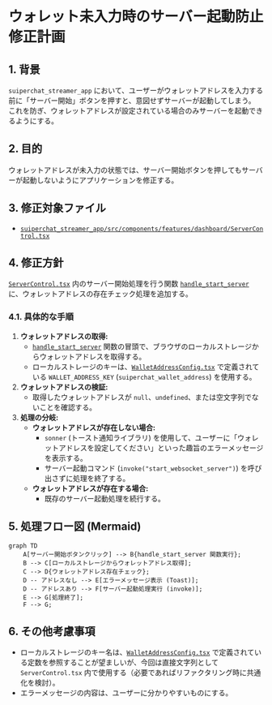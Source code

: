 # ウォレット未入力時のサーバー起動防止修正計画

## 1. 背景

`suiperchat_streamer_app` において、ユーザーがウォレットアドレスを入力する前に「サーバー開始」ボタンを押すと、意図せずサーバーが起動してしまう。
これを防ぎ、ウォレットアドレスが設定されている場合のみサーバーを起動できるようにする。

## 2. 目的

ウォレットアドレスが未入力の状態では、サーバー開始ボタンを押してもサーバーが起動しないようにアプリケーションを修正する。

## 3. 修正対象ファイル

-   [`suiperchat_streamer_app/src/components/features/dashboard/ServerControl.tsx`](suiperchat_streamer_app/src/components/features/dashboard/ServerControl.tsx:1)

## 4. 修正方針

[`ServerControl.tsx`](suiperchat_streamer_app/src/components/features/dashboard/ServerControl.tsx:1) 内のサーバー開始処理を行う関数 [`handle_start_server`](suiperchat_streamer_app/src/components/features/dashboard/ServerControl.tsx:63) に、ウォレットアドレスの存在チェック処理を追加する。

### 4.1. 具体的な手順

1.  **ウォレットアドレスの取得:**
    *   [`handle_start_server`](suiperchat_streamer_app/src/components/features/dashboard/ServerControl.tsx:63) 関数の冒頭で、ブラウザのローカルストレージからウォレットアドレスを取得する。
    *   ローカルストレージのキーは、[`WalletAddressConfig.tsx`](suiperchat_streamer_app/src/components/features/dashboard/WalletAddressConfig.tsx:1) で定義されている `WALLET_ADDRESS_KEY` (`suiperchat_wallet_address`) を使用する。
2.  **ウォレットアドレスの検証:**
    *   取得したウォレットアドレスが `null`、`undefined`、または空文字列でないことを確認する。
3.  **処理の分岐:**
    *   **ウォレットアドレスが存在しない場合:**
        *   `sonner` (トースト通知ライブラリ) を使用して、ユーザーに「ウォレットアドレスを設定してください」といった趣旨のエラーメッセージを表示する。
        *   サーバー起動コマンド (`invoke("start_websocket_server")`) を呼び出さずに処理を終了する。
    *   **ウォレットアドレスが存在する場合:**
        *   既存のサーバー起動処理を続行する。

## 5. 処理フロー図 (Mermaid)

```mermaid
graph TD
    A[サーバー開始ボタンクリック] --> B{handle_start_server 関数実行};
    B --> C[ローカルストレージからウォレットアドレス取得];
    C --> D{ウォレットアドレス存在チェック};
    D -- アドレスなし --> E[エラーメッセージ表示 (Toast)];
    D -- アドレスあり --> F[サーバー起動処理実行 (invoke)];
    E --> G[処理終了];
    F --> G;
```

## 6. その他考慮事項

-   ローカルストレージのキー名は、[`WalletAddressConfig.tsx`](suiperchat_streamer_app/src/components/features/dashboard/WalletAddressConfig.tsx:1) で定義されている定数を参照することが望ましいが、今回は直接文字列として `ServerControl.tsx` 内で使用する（必要であればリファクタリング時に共通化を検討）。
-   エラーメッセージの内容は、ユーザーに分かりやすいものにする。